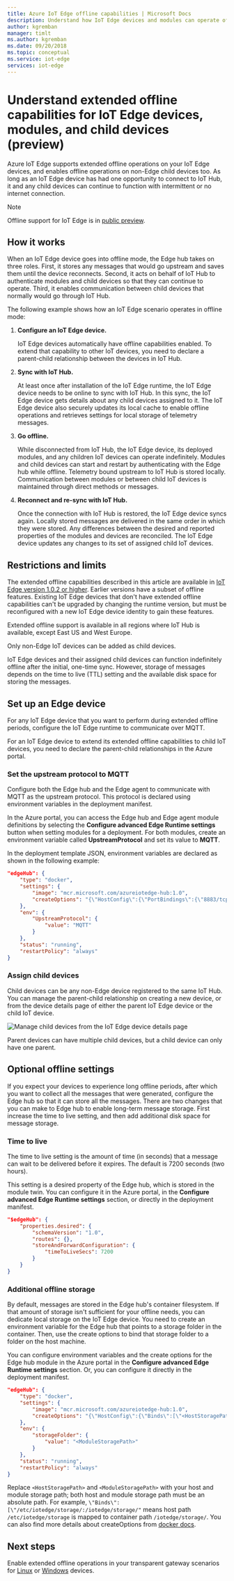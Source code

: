 ```yaml
---
title: Azure IoT Edge offline capabilities | Microsoft Docs 
description: Understand how IoT Edge devices and modules can operate offline for extended periods of time, and how IoT Edge can enable regular IoT devices to operate offline too.
author: kgremban
manager: timlt
ms.author: kgremban
ms.date: 09/20/2018
ms.topic: conceptual
ms.service: iot-edge
services: iot-edge
---
```


# Understand extended offline capabilities for IoT Edge devices, modules, and child devices (preview)

Azure IoT Edge supports extended offline operations on your IoT Edge devices, and enables offline operations on non-Edge child devices too. As long as an IoT Edge device has had one opportunity to connect to IoT Hub, it and any child devices can continue to function with intermittent or no internet connection. 

>[!NOTE]
>Offline support for IoT Edge is in [public preview](https://azure.microsoft.com/support/legal/preview-supplemental-terms/).

## How it works

When an IoT Edge device goes into offline mode, the Edge hub takes on three roles. First, it stores any messages that would go upstream and saves them until the device reconnects. Second, it acts on behalf of IoT Hub to authenticate modules and child devices so that they can continue to operate. Third, it enables communication between child devices that normally would go through IoT Hub. 

The following example shows how an IoT Edge scenario operates in offline mode:

1. **Configure an IoT Edge device.**

   IoT Edge devices automatically have offline capabilities enabled. To extend that capability to other IoT devices, you need to declare a parent-child relationship between the devices in IoT Hub. 

2. **Sync with IoT Hub.**

   At least once after installation of the IoT Edge runtime, the IoT Edge device needs to be online to sync with IoT Hub. In this sync, the IoT Edge device gets details about any child devices assigned to it. The IoT Edge device also securely updates its local cache to enable offline operations and retrieves settings for local storage of telemetry messages. 

3. **Go offline.**

   While disconnected from IoT Hub, the IoT Edge device, its deployed modules, and any children IoT devices can operate indefinitely. Modules and child devices can start and restart by authenticating with the Edge hub while offline. Telemetry bound upstream to IoT Hub is stored locally. Communication between modules or between child IoT devices is maintained through direct methods or messages. 

4. **Reconnect and re-sync with IoT Hub.**

   Once the connection with IoT Hub is restored, the IoT Edge device syncs again. Locally stored messages are delivered in the same order in which they were stored. Any differences between the desired and reported properties of the modules and devices are reconciled. The IoT Edge device updates any changes to its set of assigned child IoT devices.

## Restrictions and limits

The extended offline capabilities described in this article are available in [IoT Edge version 1.0.2 or higher](https://github.com/Azure/azure-iotedge/releases). Earlier versions have a subset of offline features. Existing IoT Edge devices that don't have extended offline capabilities can't be upgraded by changing the runtime version, but must be reconfigured with a new IoT Edge device identity to gain these features. 

Extended offline support is available in all regions where IoT Hub is available, except East US and West Europe. 

Only non-Edge IoT devices can be added as child devices. 

IoT Edge devices and their assigned child devices can function indefinitely offline after the initial, one-time sync. However, storage of messages depends on the time to live (TTL) setting and the available disk space for storing the messages. 

## Set up an Edge device

For any IoT Edge device that you want to perform during extended offline periods, configure the IoT Edge runtime to communicate over MQTT. 

For an IoT Edge device to extend its extended offline capabilities to child IoT devices, you need to declare the parent-child relationships in the Azure portal.

### Set the upstream protocol to MQTT

Configure both the Edge hub and the Edge agent to communicate with MQTT as the upstream protocol. This protocol is declared using environment variables in the deployment manifest. 

In the Azure portal, you can access the Edge hub and Edge agent module definitions by selecting the **Configure advanced Edge Runtime settings** button when setting modules for a deployment. For both modules, create an environment variable called **UpstreamProtocol** and set its value to **MQTT**. 

In the deployment template JSON, environment variables are declared as shown in the following example: 

```json
"edgeHub": {
    "type": "docker",
    "settings": {
        "image": "mcr.microsoft.com/azureiotedge-hub:1.0",
        "createOptions": "{\"HostConfig\":{\"PortBindings\":{\"8883/tcp\":[{\"HostPort\":\"8883\"}],\"443/tcp\":[{\"HostPort\":\"443\"}],\"5671/tcp\":[{\"HostPort\":\"5671\"}]}}}"
    },
    "env": {
        "UpstreamProtocol": {
            "value": "MQTT"
        }
    },
    "status": "running",
    "restartPolicy": "always"
}
```

### Assign child devices

Child devices can be any non-Edge device registered to the same IoT Hub. You can manage the parent-child relationship on creating a new device, or from the device details page of either the parent IoT Edge device or the child IoT device. 

   ![Manage child devices from the IoT Edge device details page](./media/offline-capabilities/manage-child-devices.png)

Parent devices can have multiple child devices, but a child device can only have one parent.

## Optional offline settings

If you expect your devices to experience long offline periods, after which you want to collect all the messages that were generated, configure the Edge hub so that it can store all the messages. There are two changes that you can make to Edge hub to enable long-term message storage. First increase the time to live setting, and then add additional disk space for message storage. 

### Time to live

The time to live setting is the amount of time (in seconds) that a message can wait to be delivered before it expires. The default is 7200 seconds (two hours). 

This setting is a desired property of the Edge hub, which is stored in the module twin. You can configure it in the Azure portal, in the **Configure advanced Edge Runtime settings** section, or directly in the deployment manifest. 

```json
"$edgeHub": {
    "properties.desired": {
        "schemaVersion": "1.0",
        "routes": {},
        "storeAndForwardConfiguration": {
            "timeToLiveSecs": 7200
        }
    }
}
```

### Additional offline storage

By default, messages are stored in the Edge hub's container filesystem. If that amount of storage isn't sufficient for your offline needs, you can dedicate local storage on the IoT Edge device. You need to create an environment variable for the Edge hub that points to a storage folder in the container. Then, use the create options to bind that storage folder to a folder on the host machine. 

You can configure environment variables and the create options for the Edge hub module in the Azure portal in the **Configure advanced Edge Runtime settings** section. Or, you can configure it directly in the deployment manifest. 

```json
"edgeHub": {
    "type": "docker",
    "settings": {
        "image": "mcr.microsoft.com/azureiotedge-hub:1.0",
        "createOptions": "{\"HostConfig\":{\"Binds\":[\"<HostStoragePath>:<ModuleStoragePath>\"],\"PortBindings\":{\"8883/tcp\":[{\"HostPort\":\"8883\"}],\"443/tcp\":[{\"HostPort\":\"443\"}],\"5671/tcp\":[{\"HostPort\":\"5671\"}]}}}"
    },
    "env": {
        "storageFolder": {
            "value": "<ModuleStoragePath>"
        }
    },
    "status": "running",
    "restartPolicy": "always"
}
```

Replace `<HostStoragePath>` and `<ModuleStoragePath>` with your host and module storage path; both host and module storage path must be an absolute path.  For example, `\"Binds\":[\"/etc/iotedge/storage/:/iotedge/storage/"` means host path `/etc/iotedge/storage` is mapped to container path `/iotedge/storage/`.  You can also find more details about createOptions from [docker docs](https://docs.docker.com/engine/api/v1.32/#operation/ContainerCreate).

## Next steps

Enable extended offline operations in your transparent gateway scenarios for [Linux](how-to-create-transparent-gateway-linux.md) or [Windows](how-to-create-transparent-gateway-windows.md) devices.
